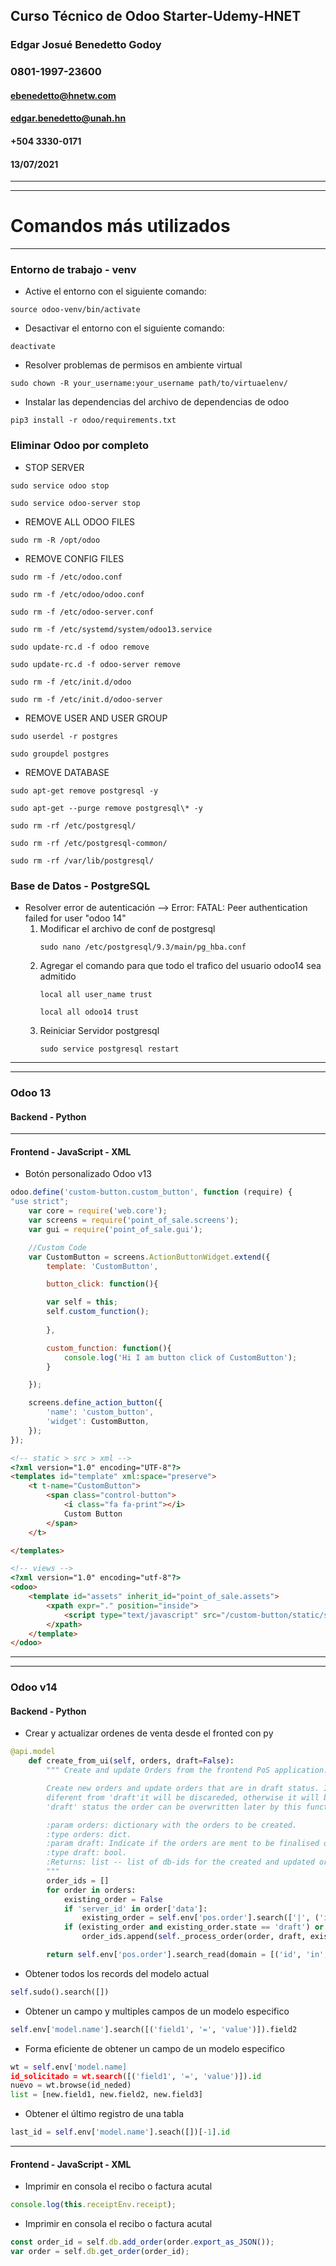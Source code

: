 ## Curso Técnico de Odoo Starter-Udemy-HNET
### Edgar Josué Benedetto Godoy
### 0801-1997-23600
#### ebenedetto@hnetw.com
#### edgar.benedetto@unah.hn
#### +504 3330-0171
#### 13/07/2021
___
___
# Comandos más utilizados
___
### Entorno de trabajo - venv
* Active el entorno con el siguiente comando:

```
source odoo-venv/bin/activate
```

* Desactivar el entorno con el siguiente comando:

```
deactivate
```

* Resolver problemas de permisos en ambiente virtual
```
sudo chown -R your_username:your_username path/to/virtuaelenv/
```

* Instalar las dependencias del archivo de dependencias de odoo
```
pip3 install -r odoo/requirements.txt
```

### Eliminar Odoo por completo 

* STOP SERVER
```
sudo service odoo stop

sudo service odoo-server stop
```

* REMOVE ALL ODOO FILES

```
sudo rm -R /opt/odoo
```

* REMOVE CONFIG FILES

```
sudo rm -f /etc/odoo.conf

sudo rm -f /etc/odoo/odoo.conf

sudo rm -f /etc/odoo-server.conf 

sudo rm -f /etc/systemd/system/odoo13.service

sudo update-rc.d -f odoo remove

sudo update-rc.d -f odoo-server remove 

sudo rm -f /etc/init.d/odoo 

sudo rm -f /etc/init.d/odoo-server 
```

* REMOVE USER AND USER GROUP

```
sudo userdel -r postgres

sudo groupdel postgres
```

* REMOVE DATABASE
```
sudo apt-get remove postgresql -y

sudo apt-get --purge remove postgresql\* -y

sudo rm -rf /etc/postgresql/

sudo rm -rf /etc/postgresql-common/

sudo rm -rf /var/lib/postgresql/
```

### Base de Datos - PostgreSQL 
* Resolver error de autenticación --> Error: FATAL: Peer authentication failed for user "odoo 14"
    1. Modificar el archivo de conf de postgresql 
        ```
        sudo nano /etc/postgresql/9.3/main/pg_hba.conf
        ```
    2. Agregar el comando para que todo el trafico del usuario odoo14 sea admitido
        ```
        local all user_name trust

        local all odoo14 trust
        ```
    3. Reiniciar Servidor postgresql
        ```
        sudo service postgresql restart
        ```

______
______
### Odoo 13
#### Backend - Python
_____
#### Frontend - JavaScript - XML

* Botón personalizado Odoo v13

```js
odoo.define('custom-button.custom_button', function (require) {
"use strict";
    var core = require('web.core');
    var screens = require('point_of_sale.screens');
    var gui = require('point_of_sale.gui');

    //Custom Code
    var CustomButton = screens.ActionButtonWidget.extend({
        template: 'CustomButton',

        button_click: function(){

        var self = this;
        self.custom_function();
        
        },

        custom_function: function(){
            console.log('Hi I am button click of CustomButton');
        }

    });

    screens.define_action_button({
        'name': 'custom_button',
        'widget': CustomButton,
    });
});
```

```html
<!-- static > src > xml -->
<?xml version="1.0" encoding="UTF-8"?>
<templates id="template" xml:space="preserve">
    <t t-name="CustomButton">
        <span class="control-button">
            <i class="fa fa-print"></i>
            Custom Button
        </span>
    </t>

</templates>
```

```html
<!-- views -->
<?xml version="1.0" encoding="utf-8"?>
<odoo>
    <template id="assets" inherit_id="point_of_sale.assets">
        <xpath expr="." position="inside">
            <script type="text/javascript" src="/custom-button/static/src/js/custom.js"></script>
        </xpath>
    </template>
</odoo>
```
_______
_______
### Odoo v14
#### Backend - Python
* Crear y actualizar ordenes de venta desde el fronted con py

``` python
@api.model
    def create_from_ui(self, orders, draft=False):
        """ Create and update Orders from the frontend PoS application.

        Create new orders and update orders that are in draft status. If an order already exists with a status
        diferent from 'draft'it will be discareded, otherwise it will be saved to the database. If saved with
        'draft' status the order can be overwritten later by this function.

        :param orders: dictionary with the orders to be created.
        :type orders: dict.
        :param draft: Indicate if the orders are ment to be finalised or temporarily saved.
        :type draft: bool.
        :Returns: list -- list of db-ids for the created and updated orders.
        """
        order_ids = []
        for order in orders:
            existing_order = False
            if 'server_id' in order['data']:
                existing_order = self.env['pos.order'].search(['|', ('id', '=', order['data']['server_id']), ('pos_reference', '=', order['data']['name'])], limit=1)
            if (existing_order and existing_order.state == 'draft') or not existing_order:
                order_ids.append(self._process_order(order, draft, existing_order))

        return self.env['pos.order'].search_read(domain = [('id', 'in', order_ids)], fields = ['id', 'pos_reference'])
```

* Obtener todos los records del modelo actual
```py
self.sudo().search([])
```

* Obtener un campo y multiples campos de un modelo especifico
```py
self.env['model.name'].search([('field1', '=', 'value')]).field2
```

* Forma eficiente de obtener un campo de un modelo especifico
```py
wt = self.env['model.name]
id_solicitado = wt.search([('field1', '=', 'value')]).id
nuevo = wt.browse(id_neded)
list = [new.field1, new.field2, new.field3]
```

* Obtener el último registro de una tabla
```py
last_id = self.env['model.name'].seach([])[-1].id
```
  
______
#### Frontend - JavaScript - XML 
* Imprimir en consola el recibo o factura acutal

```js   
console.log(this.receiptEnv.receipt);
```

* Imprimir en consola el recibo o factura acutal

```js
const order_id = self.db.add_order(order.export_as_JSON());
var order = self.db.get_order(order_id);
```
